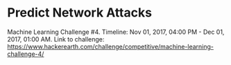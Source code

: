 # Predict Network Attacks
Machine Learning Challenge #4.
Timeline: Nov 01, 2017, 04:00 PM - Dec 01, 2017, 01:00 AM.
Link to challenge: https://www.hackerearth.com/challenge/competitive/machine-learning-challenge-4/ 

